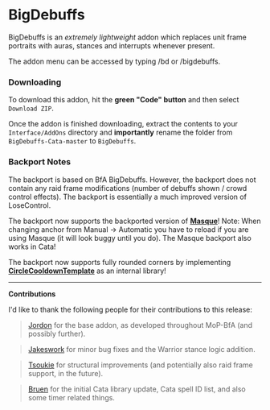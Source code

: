 # BigDebuffs

BigDebuffs is an _extremely lightweight_ addon which replaces unit frame portraits with auras, stances and interrupts whenever present.

The addon menu can be accessed by typing /bd or /bigdebuffs.

### Downloading

To download this addon, hit the **green "Code" button** and then select `Download ZIP`.

Once the addon is finished downloading, extract the contents to your `Interface/AddOns` directory and **importantly** rename the folder from `BigDebuffs-Cata-master` to `BigDebuffs`.

### Backport Notes
The backport is based on BfA BigDebuffs. However, the backport does not contain any raid frame modifications (number of debuffs shown / crowd control effects). The backport is essentially a much improved version of LoseControl.

The backport now supports the backported version of **[Masque][1]**! Note: When changing anchor from Manual -> Automatic you have to reload if you are using Masque (it will look buggy until you do).
The Masque backport also works in Cata!

The backport now supports fully rounded corners by implementing **[CircleCooldownTemplate][2]** as an internal library!

---
**Contributions**

 I'd like to thank the following people for their contributions to this release:
> [Jordon][3] for the base addon, as developed throughout MoP-BfA (and possibly further).

> [Jakeswork][4] for minor bug fixes and the Warrior stance logic addition.

> [Tsoukie][5] for structural improvements (and potentially also raid frame support, in the future).

> [Bruen][6] for the initial Cata library update, Cata spell ID list, and also some timer related things.

[1]: https://github.com/bkader/Masque-Cata
[2]: https://github.com/RomanSpector/CircleCooldownTemplate
[3]: https://github.com/jordonwow
[4]: https://github.com/jakeswork
[5]: https://gitlabs.com/tsoukie
[6]: https://github.com/skyler-code
